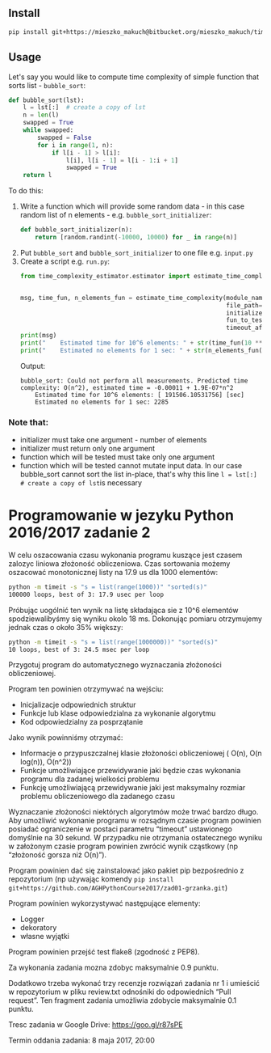 ## Install
```bash
pip install git+https://mieszko_makuch@bitbucket.org/mieszko_makuch/time-complexity-estimator.git
```
## Usage

Let's say you would like to compute time complexity of simple function that sorts list - `bubble_sort`:
```python
def bubble_sort(lst):
    l = lst[:]  # create a copy of lst
    n = len(l)
    swapped = True
    while swapped:
        swapped = False
        for i in range(1, n):
            if l[i - 1] > l[i]:
                l[i], l[i - 1] = l[i - 1:i + 1]
                swapped = True
    return l
```
To do this:
1. Write a function which will provide some random data - in this case random list of n elements - e.g. `bubble_sort_initializer`:
    ```python
    def bubble_sort_initializer(n):
        return [random.randint(-10000, 10000) for _ in range(n)]
    ```
2. Put `bubble_sort` and `bubble_sort_initializer` to one file e.g. `input.py`
3. Create a script e.g. `run.py`:
    ```python
    from time_complexity_estimator.estimator import estimate_time_complexity


    msg, time_fun, n_elements_fun = estimate_time_complexity(module_name="input",
                                                             file_path="input.py",
                                                             initializer_name="bubble_sort_initializer",
                                                             fun_to_test_name="bubble_sort",
                                                             timeout_after=5)
    print(msg)
    print("    Estimated time for 10^6 elements: " + str(time_fun(10 ** 6)) + " [sec]")
    print("    Estimated no elements for 1 sec: " + str(n_elements_fun(1)))
    ```
    Output:
    ```
    bubble_sort: Could not perform all measurements. Predicted time complexity: O(n^2), estimated time = -0.00011 + 1.9E-07*n^2
    	Estimated time for 10^6 elements: [ 191506.10531756] [sec]
    	Estimated no elements for 1 sec: 2285
    ```

### **Note** that:
- initializer must take one argument - number of elements
- initializer must return only one argument
- function which will be tested must take only one argument
- function which will be tested cannot mutate input data. In our case bubble_sort cannot sort the list in-place, that's why this line `l = lst[:]  # create a copy of lst`is necessary





# Programowanie w jezyku Python 2016/2017 zadanie 2

W celu oszacowania czasu wykonania programu kuszące jest czasem zalozyc liniowa złożoność obliczeniowa.
Czas sortowania możemy oszacować monotonicznej listy na 17.9 us dla 1000 elementów:

```bash
python -m timeit -s "s = list(range(1000))" "sorted(s)"
100000 loops, best of 3: 17.9 usec per loop
```


Próbując uogólnić ten wynik na listę składająca sie z 10^6 elementów spodziewalibyśmy się wyniku okolo 18 ms. Dokonując pomiaru otrzymujemy jednak czas o około 35% większy:

```bash
python -m timeit -s "s = list(range(1000000))" "sorted(s)"
10 loops, best of 3: 24.5 msec per loop
```


Przygotuj program do automatycznego wyznaczania złożoności obliczeniowej.

Program ten powinien otrzymywać na wejściu:
 -  Inicjalizacje odpowiednich struktur
 - Funkcje lub klase odpowiedzialna za wykonanie algorytmu
 - Kod odpowiedzialny za posprzątanie

Jako wynik powinniśmy otrzymać:
 - Informacje o przypuszczalnej klasie złożoności obliczeniowej ( O(n), O(n log(n)), O(n^2))
 - Funkcje umożliwiające przewidywanie jaki będzie czas wykonania programu dla zadanej wielkości problemu
 - Funkcję umożliwiającą przewidywanie jaki jest maksymalny rozmiar problemu obliczeniowego dla zadanego czasu

Wyznaczanie złożoności niektórych algorytmów może trwać bardzo długo. Aby umożliwić wykonanie programu w rozsądnym czasie program powinien posiadać ograniczenie w postaci parametru “timeout” ustawionego domyślnie na 30 sekund. W przypadku nie otrzymania ostatecznego wyniku w założonym czasie program powinien zwrócić wynik cząstkowy (np “złożoność gorsza niż O(n)”).

Program powinien dać się zainstalować jako pakiet pip bezpośrednio z repozytorium (np używając komendy
`pip install git+https://github.com/AGHPythonCourse2017/zad01-grzanka.git`)

Program powinien wykorzystywać następujące elementy:
 - Logger
 - dekoratory
 - własne wyjątki

Program powinien przejść test flake8 (zgodność z PEP8).

Za wykonania zadania mozna zdobyc maksymalnie 0.9 punktu.

Dodatkowo trzeba wykonać trzy recenzje rozwiązań zadania nr 1 i umieścić w repozytorium w pliku review.txt odnośniki do odpowiednich “Pull request”. Ten fragment zadania umożliwia zdobycie maksymalnie 0.1 punktu.

Tresc zadania w Google Drive: https://goo.gl/r87sPE

Termin oddania zadania: 8 maja 2017, 20:00

